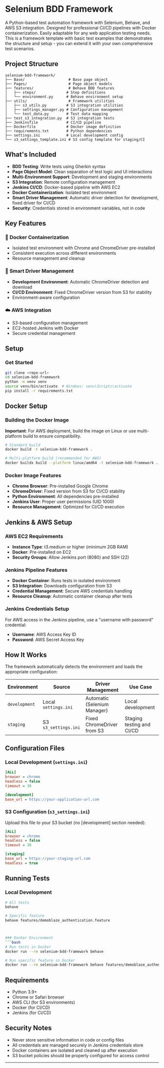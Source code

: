 # Selenium BDD Framework

A Python-based test automation framework with Selenium, Behave, and AWS S3 integration. Designed for professional CI/CD pipelines with Docker containerization. Easily adaptable for any web application testing needs. This is a framework template with basic test examples that demonstrates the structure and setup - you can extend it with your own comprehensive test scenarios.

## Project Structure

```
selenium-bdd-framework/
├── Base/                    # Base page object
├── Pages/                   # Page object models
├── features/                # Behave BDD features
│   ├── steps/              # Step definitions
│   └── environment.py      # Behave environment setup
├── utils/                   # Framework utilities
│   ├── s3_utils.py         # S3 integration utilities
│   ├── settings_manager.py # Configuration management
│   └── test_data.py        # Test data mapping
├── test_s3_integration.py  # S3 integration tests
├── Jenkinsfile             # CI/CD pipeline
├── Dockerfile              # Docker image definition
├── requirements.txt        # Python dependencies
├── settings.ini            # Local development config
└── s3_settings_template.ini # S3 config template for staging/CI
```

## What's Included

- **BDD Testing**: Write tests using Gherkin syntax
- **Page Object Model**: Clean separation of test logic and UI interactions
- **Multi-Environment Support**: Development and staging environments
- **S3 Integration**: Remote configuration management
- **Jenkins CI/CD**: Docker-based pipeline with AWS EC2
- **Docker Containerization**: Isolated test environment
- **Smart Driver Management**: Automatic driver detection for development, fixed driver for CI/CD
- **Security**: Credentials stored in environment variables, not in code

## Key Features

### 🐳 **Docker Containerization**
- Isolated test environment with Chrome and ChromeDriver pre-installed
- Consistent execution across different environments
- Resource management and cleanup

### 🔧 **Smart Driver Management**
- **Development Environment**: Automatic ChromeDriver detection and download
- **CI/CD Environment**: Fixed ChromeDriver version from S3 for stability
- Environment-aware configuration

### ☁️ **AWS Integration**
- S3-based configuration management
- EC2-hosted Jenkins with Docker
- Secure credential management

## Setup

### Get Started

```bash
git clone <repo-url>
cd selenium-bdd-framework
python -m venv venv
source venv/bin/activate  # Windows: venv\Scripts\activate
pip install -r requirements.txt
```



## Docker Setup

### Building the Docker Image

**Important**: For AWS deployment, build the image on Linux or use multi-platform build to ensure compatibility.

```bash
# Standard build
docker build -t selenium-bdd-framework .

# Multi-platform build (recommended for AWS)
docker buildx build --platform linux/amd64 -t selenium-bdd-framework .
```

### Docker Image Features
- **Chrome Browser**: Pre-installed Google Chrome
- **ChromeDriver**: Fixed version from S3 for CI/CD stability
- **Python Environment**: All dependencies pre-installed
- **Jenkins User**: Proper user permissions (UID 1000)
- **Resource Management**: Optimized for CI/CD execution

## Jenkins & AWS Setup

### AWS EC2 Requirements
- **Instance Type**: t3.medium or higher (minimum 2GB RAM)
- **Docker**: Pre-installed on EC2
- **Security Groups**: Allow Jenkins port (8080) and SSH (22)

### Jenkins Pipeline Features
- **Docker Container**: Runs tests in isolated environment
- **S3 Integration**: Downloads configuration from S3
- **Credential Management**: Secure AWS credentials handling
- **Resource Cleanup**: Automatic container cleanup after tests

### Jenkins Credentials Setup
For AWS access in the Jenkins pipeline, use a "username with password" credential:
- **Username**: AWS Access Key ID
- **Password**: AWS Secret Access Key



## How It Works

The framework automatically detects the environment and loads the appropriate configuration:

| Environment | Source | Driver Management | Use Case |
|-------------|--------|-------------------|----------|
| `development` | Local `settings.ini` | Automatic (Selenium Manager) | Local development |
| `staging` | S3 `s3_settings.ini` | Fixed ChromeDriver from S3 | Staging testing and CI/CD |



## Configuration Files

### Local Development (`settings.ini`)

```ini
[ALL]
browser = chrome
headless = false
timeout = 30

[development]
base_url = https://your-application-url.com
```

### S3 Configuration (`s3_settings.ini`)

Upload this file to your S3 bucket (no [development] section needed):

```ini
[ALL]
browser = chrome
headless = false
timeout = 30

[staging]
base_url = https://your-staging-url.com
headless = true
```

## Running Tests

### Local Development
```bash
# All tests
behave

# Specific feature
behave features/demoblaze_authentication.feature



### Docker Environment
```bash
# Run tests in Docker
docker run --rm selenium-bdd-framework behave

# Run specific feature in Docker
docker run --rm selenium-bdd-framework behave features/demoblaze_authentication.feature
```

## Requirements

- Python 3.9+
- Chrome or Safari browser
- AWS CLI (for S3 environments)
- Docker (for CI/CD)
- Jenkins (for CI/CD)


## Security Notes

- Never store sensitive information in code or config files
- All credentials are managed securely in Jenkins credentials store
- Docker containers are isolated and cleaned up after execution
- S3 bucket policies should be properly configured for access control


---
